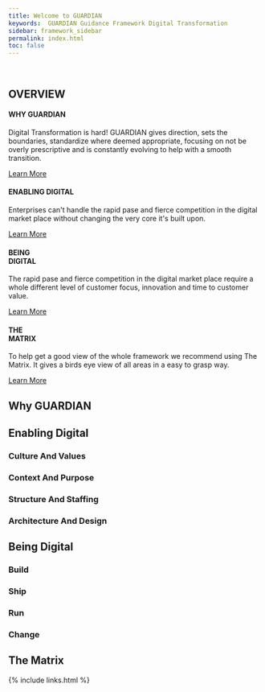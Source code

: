 ```yaml
---
title: Welcome to GUARDIAN
keywords:  GUARDIAN Guidance Framework Digital Transformation
sidebar: framework_sidebar
permalink: index.html
toc: false
---
```

<br>
<div class="row">
        <div class="col-lg-12">
            <h2 class="page-header">OVERVIEW</h2>
        </div>
        <div class="col-md-3 col-sm-6">
            <div class="panel panel-default text-center">
                <div class="panel-heading">
                    <span class="fa-stack fa-5x">
                          <i class="fa fa-circle fa-stack-2x text-primary" style="color:#347DBE"></i>
                          <i class="fa fa-dot-circle-o fa-stack-1x fa-inverse"></i>
                    </span>
                </div>
                <div class="panel-body">
                    <h4>WHY GUARDIAN</h4>
                    <p>Digital Transformation is hard! GUARDIAN gives direction, sets the boundaries, standardize where deemed appropriate, focusing on not be overly prescriptive and is constantly evolving to help with a smooth transition.</p>
                    <a href="#why-guardian" class="btn btn-primary">Learn More</a>
                </div>
            </div>
        </div>
        <div class="col-md-3 col-sm-6">
            <div class="panel panel-default text-center">
                <div class="panel-heading">
                    <span class="fa-stack fa-5x">
                          <i class="fa fa-circle fa-stack-2x text-primary" style="color:#347DBE"></i>
                          <i class="fa fa-compass fa-stack-1x fa-inverse"></i>
                    </span>
                </div>
                <div class="panel-body">
                    <h4>ENABLING DIGITAL</h4>
                    <p>Enterprises can't handle the rapid pase and fierce competition in the digital market place without changing the very core it's built upon.</p>
                    <a href="#enabling-digital" class="btn btn-primary">Learn More</a>
                </div>
            </div>
        </div>
        <div class="col-md-3 col-sm-6">
            <div class="panel panel-default text-center">
                <div class="panel-heading">
                    <span class="fa-stack fa-5x">
                          <i class="fa fa-circle fa-stack-2x text-primary" style="color:#347DBE"></i>
                          <i class="fa fa-cubes fa-stack-1x fa-inverse"></i>
                    </span>
                </div>
                <div class="panel-body">
                    <h4>BEING<br>DIGITAL</h4>
                    <p>The rapid pase and fierce competition in the digital market place require a whole different level of customer focus, innovation and time to customer value.</p>
                    <a href="#being-digital" class="btn btn-primary">Learn More</a>
                </div>
            </div>
        </div>
        <div class="col-md-3 col-sm-6">
            <div class="panel panel-default text-center">
                <div class="panel-heading">
                    <span class="fa-stack fa-5x">
                          <i class="fa fa-circle fa-stack-2x text-primary" style="color:#347DBE"></i>
                          <i class="fa fa-road fa-stack-1x fa-inverse"></i>
                    </span>
                </div>
                <div class="panel-body">
                    <h4>THE<br>MATRIX</h4>
                    <p>To help get a good view of the whole framework we recommend using The Matrix. It gives a birds eye view of all areas in a easy to grasp way.</p>
                    <a href="#the-matrix" class="btn btn-primary">Learn More</a>
                </div>
            </div>
        </div>
    </div>



## Why GUARDIAN

## Enabling Digital

### Culture And Values

### Context And Purpose

### Structure And Staffing

### Architecture And Design

## Being Digital

### Build

### Ship

### Run

### Change

## The Matrix

{% include links.html %}
